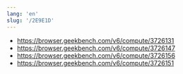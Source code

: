 ```yaml
---
lang: 'en'
slug: '/2E9E1D'
---
```


- https://browser.geekbench.com/v6/compute/3726131
- https://browser.geekbench.com/v6/compute/3726147
- https://browser.geekbench.com/v6/compute/3726156
- https://browser.geekbench.com/v6/compute/3726151
